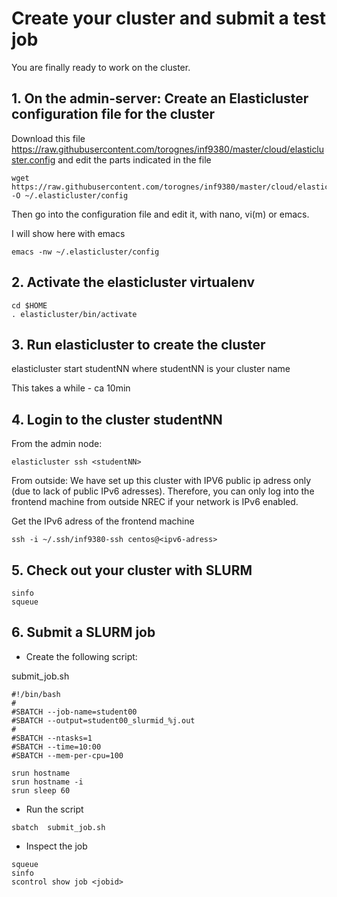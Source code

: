 Create your cluster and submit a test job
==========================================

You are finally ready to work on the cluster.


## 1. On the admin-server: Create an Elasticluster configuration file for the cluster

Download this file https://raw.githubusercontent.com/torognes/inf9380/master/cloud/elasticluster.config and edit the parts indicated in the file

```
wget https://raw.githubusercontent.com/torognes/inf9380/master/cloud/elasticluster.config -O ~/.elasticluster/config
```

Then go into the configuration file and edit it, with nano, vi(m) or emacs. 

I will show here with emacs
```
emacs -nw ~/.elasticluster/config
```


## 2. Activate the elasticluster virtualenv
```
cd $HOME
. elasticluster/bin/activate
```

## 3. Run elasticluster to create the cluster
elasticluster start studentNN
where studentNN is your cluster name

This takes a while - ca 10min

## 4. Login to the cluster studentNN
From the admin node: 
```
elasticluster ssh <studentNN>
``` 

From outside:
We have set up this cluster with IPV6 public ip adress only (due to lack of public IPv6 adresses). 
Therefore, you can only log into the frontend machine from outside NREC if your network is IPv6 enabled.

Get the IPv6 adress of the frontend machine
```
ssh -i ~/.ssh/inf9380-ssh centos@<ipv6-adress>
```


## 5. Check out your cluster with SLURM
```
sinfo
squeue
```


## 6. Submit a SLURM job

* Create the following script:

submit_job.sh

``` 
#!/bin/bash
#
#SBATCH --job-name=student00
#SBATCH --output=student00_slurmid_%j.out
#
#SBATCH --ntasks=1
#SBATCH --time=10:00
#SBATCH --mem-per-cpu=100

srun hostname
srun hostname -i
srun sleep 60
```

* Run the script
```
sbatch  submit_job.sh
```

* Inspect the job
```
squeue
sinfo
scontrol show job <jobid>
```
